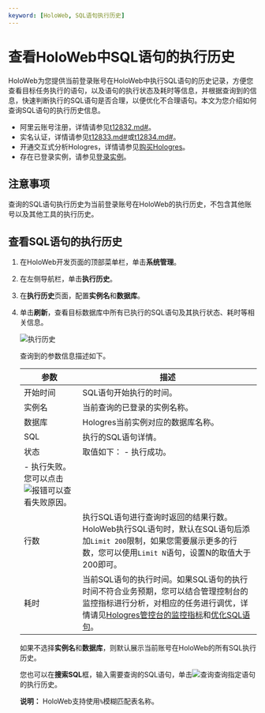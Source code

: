 ```yaml
---
keyword: [HoloWeb, SQL语句执行历史]
---
```


# 查看HoloWeb中SQL语句的执行历史

HoloWeb为您提供当前登录账号在HoloWeb中执行SQL语句的历史记录，方便您查看目标任务执行的语句，以及语句的执行状态及耗时等信息，并根据查询到的信息，快速判断执行的SQL语句是否合理，以便优化不合理语句。本文为您介绍如何查询SQL语句的执行历史信息。

-   阿里云账号注册，详情请参见[t12832.md\#]()。
-   实名认证，详情请参见[t12833.md\#]()或[t12834.md\#]()。
-   开通交互式分析Hologres，详情请参见[购买Hologres](/cn.zh-CN/准备工作/购买Hologres.md)。
-   存在已登录实例，请参见[登录实例](/cn.zh-CN/连接开发工具/HoloWeb/连接管理/登录实例.md)。


## 注意事项

查询的SQL语句执行历史为当前登录账号在HoloWeb的执行历史，不包含其他账号以及其他工具的执行历史。

## 查看SQL语句的执行历史

1.  在HoloWeb开发页面的顶部菜单栏，单击**系统管理**。

2.  在左侧导航栏，单击**执行历史**。

3.  在**执行历史**页面，配置**实例名**和**数据库**。

4.  单击**刷新**，查看目标数据库中所有已执行的SQL语句及其执行状态、耗时等相关信息。

    ![执行历史](https://static-aliyun-doc.oss-accelerate.aliyuncs.com/assets/img/zh-CN/0377041261/p275136.png)

    查询到的参数信息描述如下。

    |参数|描述|
    |--|--|
    |开始时间|SQL语句开始执行的时间。|
    |实例名|当前查询的已登录的实例名称。|
    |数据库|Hologres当前实例对应的数据库名称。|
    |SQL|执行的SQL语句详情。|
    |状态|取值如下：    -   执行成功。
    -   执行失败。您可以点击![报错](https://static-aliyun-doc.oss-accelerate.aliyuncs.com/assets/img/zh-CN/7871896061/p187715.png)可以查看失败原因。 |
    |行数|执行SQL语句进行查询时返回的结果行数。HoloWeb执行SQL语句时，默认在SQL语句后添加`Limit 200`限制，如果您需要展示更多的行数，您可以使用`Limit N`语句，设置N的取值大于200即可。 |
    |耗时|当前SQL语句的执行时间。如果SQL语句的执行时间不符合业务预期，您可以结合管理控制台的监控指标进行分析，对相应的任务进行调优，详情请见[Hologres管控台的监控指标](/cn.zh-CN/监控与运维/Hologres管控台的监控指标.md)和[优化SQL语句](/cn.zh-CN/最佳实践/性能调优/优化内部表的性能.md)。 |

    如果不选择**实例名**和**数据库**，则默认展示当前账号在HoloWeb的所有SQL执行历史。

    您也可以在**搜索SQL**框，输入需要查询的SQL语句，单击![查询](https://static-aliyun-doc.oss-accelerate.aliyuncs.com/assets/img/zh-CN/2385186061/p186998.png)查询指定语句的执行历史。

    **说明：** HoloWeb支持使用`%`模糊匹配表名称。



